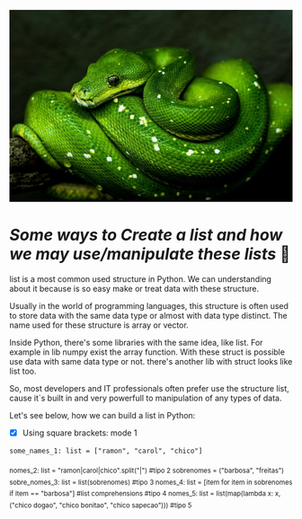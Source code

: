 ![lists](https://github.com/ramondata/Tipos_de_dados/blob/master/david-clode-vb-3qEe3rg8-unsplash.jpg)

*Some ways to Create a list and how we may use/manipulate these lists* 🐍
===========

list is a most common used structure in Python. We can understanding about it because is so easy make or treat data with these structure.

Usually in the world of programming languages, this structure is often used to store data with the same data type or almost with data type distinct.
The name used for these structure is array or vector.

Inside Python, there's some libraries with the same idea, like list. For example in lib numpy exist the array function. With these struct is possible use data with same data type or not. there's another lib with struct looks like list too.

So, most developers and IT professionals often prefer use the structure list, cause it`s built in and very powerfull to manipulation of any types of data.

Let's see below, how we can build a list in Python:

- [x] Using square brackets: mode 1

```
some_names_1: list = ["ramon", "carol", "chico"] 
```


<sub>
nomes_2: list = "ramon|carol|chico".split("|") #tipo 2
sobrenomes = ("barbosa", "freitas")
sobre_nomes_3: list = list(sobrenomes) #tipo 3
nomes_4: list = [item for item in sobrenomes if item == "barbosa"] #list comprehensions #tipo 4
nomes_5: list = list(map(lambda x: x, ("chico dogao", "chico bonitao", "chico sapecao"))) #tipo 5
</sub>

